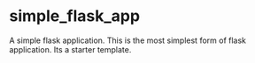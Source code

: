 # simple_flask_app
A simple flask application. This is the most simplest form of flask application.
Its a starter template.
